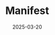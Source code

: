 ---  
layout: startup_page  
title: "Manifest"  
id: "usemanifest.com"  
permalink: "/manifestusemanifest.com03202025/"  
website: "https://www.usemanifest.com/"  
funding_round: "Pre-Seed"  
funding_amount: "$2.5M"  
investors: "VanEck Ventures, Lattice Fund, Compound, SALT"  
about: "Manifest is a financial protocol that leverages blockchain technology to create institutional-grade financial products. It is the first to bring U.S. real estate onchain, making it investable in under 30 seconds. Manifest unlocks global access to U.S. assets without the friction of traditional investing."  
markets: "Fintech, Blockchain, Real Estate, Financial Services, Retirement"  
hq: "Chicago, Illinois, United States"  
founded_year: "2018"  
linkedin: "https://www.linkedin.com/company/usemanifest"  
twitter: "https://twitter.com/manifest_hq"  
instagram: ""  
facebook: ""  
crunchbase: "https://www.crunchbase.com/organization/manifest-54c7"  
pitchbook: "https://pitchbook.com/profiles/company/459978-94"  

date_display: "20-Mar-2025"  
date: "2025-03-20"

# SEO Optimization  
meta_title: "Manifest - Pre-Seed Funding ($2.5M)"  
meta_description: "Manifest, Manifest is a financial protocol that leverages blockchain technology to create institutional-grade financial products. It is the first to bring U.S. ..."  
meta_keywords: "Manifest, Fintech, Blockchain, Real Estate, Financial Services, Retirement, Pre-Seed funding"  
canonical_url: "https://startup.projectstartups.com/manifestusemanifest.com03202025/"  
---